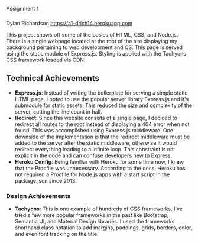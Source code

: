 Assignment 1 
###

Dylan Richardson
https://a1-drich14.herokuapp.com

This project shows off some of the basics of HTML, CSS, and Node.js. There is a single webpage located at the root of the site displaying my background pertaining to web development and CS. This page is served using the static module of Express.js. Styling is applied with the Tachyons CSS framework loaded via CDN.

## Technical Achievements
- **Express.js**: Instead of writing the boilerplate for serving a simple static HTML page, I opted to use the popular server library Express.js and it's submodule for static assets. This reduced the size and complexity of the server, cutting the line count in half.
- **Redirect**: Since this website consists of a single page, I decided to redirect all routes to the root instead of displaying a 404 error when not found. This was accomplished using Express.js middleware. One downside of the implementation is that the redirect middleware must be added to the server after the static middleware, otherwise it would redirect everything leading to a infinite loop. This constraint is not explicit in the code and can confuse developers new to Express.
- **Heroku Config**: Being familiar with Heroku for some time now, I knew that the Procfile was unnecessary. According to the docs, Heroku has not required a Procfile for Node.js apps with a start script in the package.json since 2013.

### Design Achievements
- **Tachyons**: This is one example of hundreds of CSS frameworks. I've tried a few more popular frameworks in the past like Bootstrap, Semantic UI, and Material Design libraries. I used the frameworks shorthand class notation to add margins, paddings, grids, borders, color, and even font tracking on the title.
